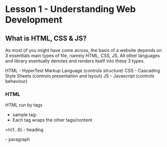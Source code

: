 # Lesson 1 - Understanding Web Development

## What is HTML, CSS & JS?
As most of you might have come across, the basis of a website depends on 3 essentials main types of file, namely HTML, CSS, JS.
All other languages and library eventually denotes and renders itself into these 3 types.

HTML - HyperText Markup Language (controls structure)
CSS - Cascading Style Sheets (controls presentation and layout)
JS - Javascript (controls behaviour)

### HTML
HTML run by tags
- sample tag: <html></html>
- Each tag wraps the other tags/content

<h(1...6) - heading 
  
<p> - paragraph
 
<script> - script
  
  
### CSS
- Presentation: *paint on the wall*
- Layout: We know there will be pictures on the wall but there are many ways we can arrange pictures on the wall

### JS
- Behaviour: *running a mini robot*
